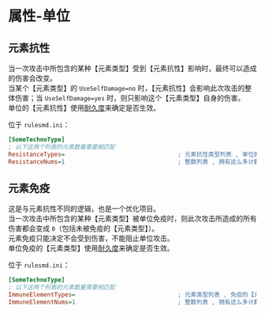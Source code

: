 # 属性-单位

## 元素抗性

当一次攻击中所包含的某种【元素类型】受到【元素抗性】影响时，最终可以造成的伤害会改变。  
当某个【元素类型】的 `UseSelfDamage=no` 时，【元素抗性】会影响此次攻击的整体伤害；当 `UseSelfDamage=yes` 时，则只影响这个【元素类型】自身的伤害。  
单位的【元素抗性】使用[耐久度](/元素伤害/总体说明.md#元素抗性与元素免疫的耐久度)来确定是否生效。

位于 `rulesmd.ini`：

```ini
[SomeTechnoType]
; 以下这两个列表的元素数量需要相匹配
ResistanceTypes=                                ; 元素抗性类型列表 , 单位拥有这些【元素抗性】 , 默认值是 空
ResistanceNums=1                                ; 整数列表 , 拥有这么多计数的【元素抗性】 , 默认值是 1
```



## 元素免疫

这是与元素抗性不同的逻辑，也是一个优化项目。  
当一次攻击中所包含的某种【元素类型】被单位免疫时，则此次攻击所造成的所有伤害都会变成 `0`（包括未被免疫的【元素类型】）。  
元素免疫只能决定不会受到伤害，不能阻止单位攻击。  
单位免疫的【元素类型】使用[耐久度](/元素伤害/总体说明.md#元素抗性与元素免疫的耐久度)来确定是否生效。

位于 `rulesmd.ini`：

```ini
[SomeTechnoType]
; 以下这两个列表的元素数量需要相匹配
ImmuneElementTypes=                             ; 元素类型列表 , 免疫的【元素类型】列表 , 默认值是 空
ImmuneElementNums=1                             ; 整数列表 , 拥有这么多计数的【元素类型】 , 默认值是 1
```